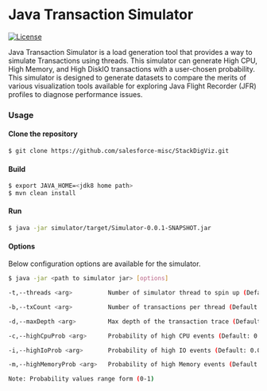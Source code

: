 # Java Transaction Simulator

<a href="https://opensource.org/licenses/BSD-3-Clause" rel="nofollow"><img src="https://camo.githubusercontent.com/8ccf186e7288af6d88a1f6a930c0fcc4e7a8a9936b34e07629d815d1eab4d977/68747470733a2f2f696d672e736869656c64732e696f2f62616467652f4c6963656e73652d425344253230332d2d436c617573652d626c75652e737667" alt="License" data-canonical-src="https://img.shields.io/badge/License-BSD%203--Clause-blue.svg" style="max-width: 100%;"></a>

Java Transaction Simulator is a load generation tool that provides a way to simulate Transactions using threads. This simulator can generate High CPU, High Memory, and High DiskIO transactions with a user-chosen probability. This simulator is designed to generate datasets to compare the merits of various visualization tools available for exploring Java Flight Recorder (JFR) profiles to diagnose performance issues.

### Usage

#### Clone the repository

```sh
$ git clone https://github.com/salesforce-misc/StackDigViz.git
```

#### Build

```sh
$ export JAVA_HOME=<jdk8 home path>
$ mvn clean install
```

#### Run

```sh
$ java -jar simulator/target/Simulator-0.0.1-SNAPSHOT.jar
```

#### Options
Below configuration options are available for the simulator.

```sh
$ java -jar <path to simulator jar> [options]

-t,--threads <arg>          Number of simulator thread to spin up (Default: 10)

-b,--txCount <arg>          Number of transactions per thread (Default: 1000)

-d,--maxDepth <arg>         Max depth of the transaction trace (Default: 10)

-c,--highCpuProb <arg>      Probability of high CPU events (Default: 0.05)

-i,--highIoProb <arg>       Probability of high IO events (Default: 0.01)

-m,--highMemoryProb <arg>   Probability of high Memory events (Default:0.01)

Note: Probability values range form (0-1)
```
